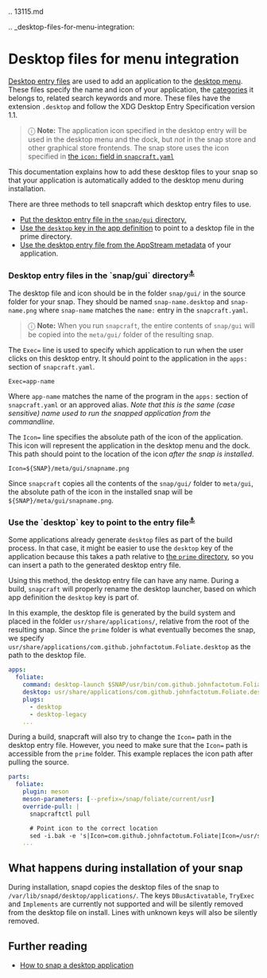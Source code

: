 .. 13115.md

.. _desktop-files-for-menu-integration:

# Desktop files for menu integration

[Desktop entry files](https://specifications.freedesktop.org/desktop-entry-spec/desktop-entry-spec-latest.html#introduction) are used to add an application to the [desktop menu](https://en.wikipedia.org/wiki/Start_menu). These files specify the name and icon of your application, the [categories](https://specifications.freedesktop.org/menu-spec/latest/apa.html) it belongs to, related search keywords and more. These files have the extension `.desktop` and follow the XDG Desktop Entry Specification version 1.1.

> ⓘ **Note:**  The application icon specified in the desktop entry will be used in the desktop menu and the dock, but *not* in the snap store and other graphical store frontends. The snap store uses the icon specified in [the `icon:` field in `snapcraft.yaml`](/t/snapcraft-top-level-metadata/8334#heading--icon)

This documentation explains how to add these desktop files to your snap so that your application is automatically added to the desktop menu during installation.

There are three methods to tell snapcraft which desktop entry files to use.

- [Put the desktop entry file in the `snap/gui` directory.](#heading--snap-gui)
- [Use the `desktop` key in the app definition](#heading--desktop-key) to point to a desktop file in the prime directory.
- [Use the desktop entry file from the AppStream metadata](/t/using-external-metadata/4642#heading--appstream) of your application.

<h3 id='heading--snap-gui'>Desktop entry files in the `snap/gui` directory<sup><a href=#heading--snap-gui>⚓</a></sup></h3>

The desktop file and icon should be in the folder `snap/gui/` in the source folder for your snap. They should be named `snap-name.desktop` and `snap-name.png` where `snap-name` matches the `name:` entry in the `snapcraft.yaml`.

> ⓘ **Note:** When you run `snapcraft`, the entire contents of `snap/gui` will be copied into the `meta/gui/` folder of the resulting snap.

The `Exec=` line is used to specify which application to run when the user clicks on this desktop entry. It should point to the application in the `apps:` section of `snapcraft.yaml`.

```
Exec=app-name
```

Where `app-name` matches the name of the program in the `apps:` section of `snapcraft.yaml` or an approved alias. *Note that this is the same (case sensitive) name used to run the snapped application from the commandline.*

The `Icon=` line specifies the absolute path of the icon of the application. This icon will represent the application in the desktop menu and the dock. This path should point to the location of the icon *after the snap is installed*.

```
Icon=${SNAP}/meta/gui/snapname.png
```

Since `snapcraft` copies all the contents of the `snap/gui/` folder to `meta/gui`, the absolute path of the icon in the installed snap will be `${SNAP}/meta/gui/snapname.png`.

<h3 id='heading--desktop-key'>Use the `desktop` key to point to the entry file<sup><a href=#heading--desktop-key>⚓</a></sup></h3>

Some applications already generate `desktop` files as part of the build process. In that case, it might be easier to use the `desktop` key of the application because this takes a path relative to [the `prime` directory](https://forum.snapcraft.io/t/parts-lifecycle/12231#heading--parts-directories), so you can insert a path to the generated desktop entry file.

Using this method, the desktop entry file can have any name. During a build, `snapcraft` will properly rename the desktop launcher, based on which app definition the `desktop` key is part of.

In this example, the desktop file is generated by the build system and placed in the folder `usr/share/applications/`, relative from the root of the resulting snap. Since the `prime` folder is what eventually becomes the snap, we specify `usr/share/applications/com.github.johnfactotum.Foliate.desktop` as the path to the desktop file.

```yaml
apps:
  foliate:
    command: desktop-launch $SNAP/usr/bin/com.github.johnfactotum.Foliate
    desktop: usr/share/applications/com.github.johnfactotum.Foliate.desktop
    plugs:
      - desktop
      - desktop-legacy
    ...
```

During a build, snapcraft will also try to change the `Icon=` path in the desktop entry file. However, you need to make sure that the `Icon=` path is accessible from the `prime` folder. This example replaces the icon path after pulling the source.

```yaml
parts:
  foliate:
    plugin: meson
    meson-parameters: [--prefix=/snap/foliate/current/usr]
    override-pull: |
      snapcraftctl pull

      # Point icon to the correct location
      sed -i.bak -e 's|Icon=com.github.johnfactotum.Foliate|Icon=/usr/share/icons/hicolor/scalable/apps/com.github.johnfactotum.Foliate.svg|g' data/com.github.johnfactotum.Foliate.desktop.in
    ...
```

## What happens during installation of your snap

During installation, snapd copies the desktop files of the snap to `/var/lib/snapd/desktop/applications/`. The keys `DBusActivatable`, `TryExec` and `Implements` are currently not supported and will be silently removed from the desktop file on install. Lines with unknown keys will also be silently removed.

## Further reading

* [How to snap a desktop application](/t/desktop-applications/13034)